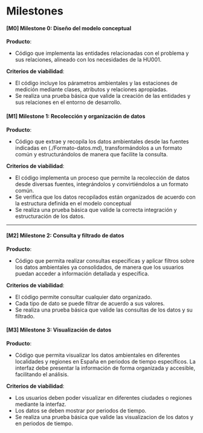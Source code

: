 # Milestones

#### [M0] Milestone 0: **Diseño del modelo conceptual**

**Producto**:  
- Código que implementa las entidades relacionadas con el problema y sus relaciones, alineado con los necesidades de la HU001.


**Criterios de viabilidad**:
- El código incluye los párametros ambientales y las estaciones de medición mediante clases, atributos y relaciones apropiadas.
- Se realiza una prueba básica que valide la creación de las entidades y sus relaciones en el entorno de desarrollo.

#### [M1] Milestone 1: **Recolección y organización de datos**

**Producto**:
- Código que extrae y recopila los datos ambientales desde las fuentes indicadas en (./Formato-datos.md), transformándolos a un formato común y estructurándolos de manera que facilite la consulta.

**Criterios de viabilidad**:
- El código implementa un proceso que permite la recolección de datos desde diversas fuentes, integrándolos y convirtiéndolos a un formato común.
- Se verifica que los datos recopilados están organizados de acuerdo con la estructura definida en el modelo conceptual
- Se realiza una prueba básica que valide la correcta integración y estructuración de los datos.

---

#### [M2] Milestone 2: **Consulta y filtrado de datos**

**Producto**:
- Código que permita realizar consultas específicas y aplicar filtros sobre los datos ambientales ya consolidados, de manera que los usuarios puedan acceder a información detallada y específica.
  
**Criterios de viabilidad**:
- El código permite consultar cualquier dato organizado.
- Cada tipo de dato se puede filtrar de acuerdo a sus valores.
- Se realiza una prueba básica que valide las consultas de los datos y su filtrado.


#### [M3] Milestone 3: **Visualización de datos**

**Producto**:
- Código que permita visualizar los datos ambientales en diferentes localidades y regiones en España en periodos de tiempo específicos. La interfaz debe presentar la información de forma organizada y accesible, facilitando el análisis.

**Criterios de viabilidad**:
- Los usuarios deben poder visualizar en diferentes ciudades o regiones mediante la interfaz.
- Los datos se deben mostrar por periodos de tiempo.
- Se realiza una prueba básica que valide las visualizacion de los datos y en periodos de tiempo.


